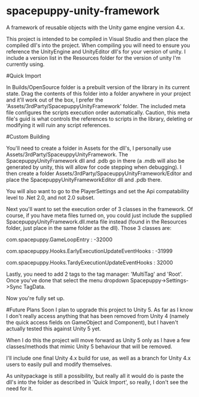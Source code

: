 # spacepuppy-unity-framework
A framework of reusable objects with the Unity game engine version 4.x.

This project is intended to be compiled in Visual Studio and then place the compiled dll's into the project. When compiling you will need to ensure you reference the UnityEngine and UnityEditor dll's for your version of unity. I include a version list in the Resources folder for the version of unity I'm currently using.

#Quick Import

In Builds/OpenSource folder is a prebuilt version of the library in its current state. Drag the contents of this folder into a folder anywhere in your project and it'll work out of the box, I prefer the 'Assets/3rdParty/SpacepuppyUnityFramework' folder. The included meta file configures the scripts execution order automatically. Caution, this meta file's guid is what controls the references to scripts in the library, deleting or modifying it will ruin any script references.

#Custom Building

You'll need to create a folder in Assets for the dll's, I personally use Assets/3rdParty/SpaceuppyUnityFramework. The SpacepuppyUnityFramework dll and .pdb go in there (a .mdb will also be generated by unity, this will allow for code stepping when debugging). I then create a folder Assets/3rdParty/SpaceuppyUnityFramework/Editor and place the SpacepuppyUnityFrameworkEditor dll and .pdb there.

You will also want to go to the PlayerSettings and set the Api compatability level to .Net 2.0, and not 2.0 subset.

Next you'll want to set the execution order of 3 classes in the framework. Of course, if you have meta files turned on, you could just include the supplied SpacepuppyUnityFramework.dll.meta file instead (found in the Resources folder, just place in the same folder as the dll). Those 3 classes are:

com.spacepuppy.GameLoopEntry : -32000

com.spacepuppy.Hooks.EarlyExecutionUpdateEventHooks : -31999

com.spacepuppy.Hooks.TardyExecutionUpdateEventHooks : 32000

Lastly, you need to add 2 tags to the tag manager: 'MultiTag' and 'Root'. Once you've done that select the menu dropdown Spacepuppy->Settings->Sync TagData.

Now you're fully set up.

#Future Plans
Soon I plan to upgrade this project to Unity 5. As far as I know I don't really access anything that has been removed from Unity 4 (namely the quick access fields on GameObject and Component), but I haven't actually tested this against Unity 5 yet.

When I do this the project will move forward as Unity 5 only as I have a few classes/methods that mimic Unity 5 behaviour that will be removed.

I'll include one final Unity 4.x build for use, as well as a branch for Unity 4.x users to easily pull and modify themselves.

As unitypackage is still a possibility, but really all it would do is paste the dll's into the folder as described in 'Quick Import', so really, I don't see the need for it.
